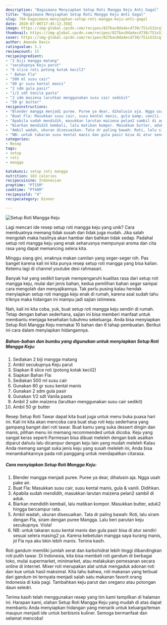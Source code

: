 ```yaml
---
description: "Bagaimana Menyiapkan Setup Roti Mangga Keju Anti Gagal"
title: "Bagaimana Menyiapkan Setup Roti Mangga Keju Anti Gagal"
slug: 794-bagaimana-menyiapkan-setup-roti-mangga-keju-anti-gagal
date: 2020-07-06T17:45:13.358Z
image: https://img-global.cpcdn.com/recipes/827bac0da4ecd730/751x532cq70/setup-roti-mangga-keju-foto-resep-utama.jpg
thumbnail: https://img-global.cpcdn.com/recipes/827bac0da4ecd730/751x532cq70/setup-roti-mangga-keju-foto-resep-utama.jpg
cover: https://img-global.cpcdn.com/recipes/827bac0da4ecd730/751x532cq70/setup-roti-mangga-keju-foto-resep-utama.jpg
author: Amanda Davis
ratingvalue: 3.1
reviewcount: 15
recipeingredient:
- "2 biji mangga matang"
- "secukupnya Keju parut"
- "6 slice roti potong kotak kecil2"
- " Bahan Fla"
- "500 ml susu cair"
- "80 gr susu kental manis"
- "2 sdm gula pasir"
- "1/2 sdt Vanila pasta"
- "2 sdm maizena larutkan menggunakan susu cair sedikit"
- "50 gr butter"
recipeinstructions:
- "Blender mangga menjadi puree. Puree ya dear, dihalusin aja. Ngga usah pake air."
- "Buat Fla: Masukkan susu cair, susu kental manis, gula &amp; vanili. Didihkan."
- "Apabila sudah mendidih, masukkan larutan maizena pelan2 sambil di aduk."
- "Biarkan mendidih kembali, lalu matikan kompor. Masukkan butter, aduk2 hingga bercampur rata."
- "Ambil wadah, ukuran disesuaikan. Tata dr paling bawah: Roti, lalu siram dengan Fla, siram dengan puree Mangga. Lalu beri parutan keju secukupnya. Viola!"
- "NB: untuk takaran susu kental manis dan gula pasir bisa di atur sendiri sesuai selera masing2 ya. Karena kebetulan mangga saya kurang manis, jd Fla nya aku bkin lebih manis. Terima kasih."
categories:
- Resep
tags:
- setup
- roti
- mangga

katakunci: setup roti mangga 
nutrition: 163 calories
recipecuisine: Indonesian
preptime: "PT15M"
cooktime: "PT46M"
recipeyield: "4"
recipecategory: Dinner

---
```



![Setup Roti Mangga Keju](https://img-global.cpcdn.com/recipes/827bac0da4ecd730/751x532cq70/setup-roti-mangga-keju-foto-resep-utama.jpg)

Lagi mencari ide resep setup roti mangga keju yang unik? Cara membuatnya memang tidak susah dan tidak juga mudah. Jika salah mengolah maka hasilnya akan hambar dan bahkan tidak sedap. Padahal setup roti mangga keju yang enak seharusnya mempunyai aroma dan cita rasa yang dapat memancing selera kita.

Minggu siang gini, enaknya makan camilan yang seger-seger nih. Pas banget karena kali ini kita punya resep setup roti mangga yang bisa kalian. Ketemu lagi di channel youtube desi rahmasari.

Banyak hal yang sedikit banyak mempengaruhi kualitas rasa dari setup roti mangga keju, mulai dari jenis bahan, kedua pemilihan bahan segar sampai cara mengolah dan menyajikannya. Tak perlu pusing kalau hendak menyiapkan setup roti mangga keju enak di rumah, karena asal sudah tahu triknya maka hidangan ini mampu jadi sajian istimewa.


Nah, kali ini kita coba, yuk, buat setup roti mangga keju sendiri di rumah. Tetap dengan bahan sederhana, sajian ini bisa memberi manfaat untuk membantu menjaga kesehatan tubuhmu sekeluarga. Anda bisa menyiapkan Setup Roti Mangga Keju memakai 10 bahan dan 6 tahap pembuatan. Berikut ini cara dalam menyiapkan hidangannya.

<!--inarticleads1-->

##### Bahan-bahan dan bumbu yang digunakan untuk menyiapkan Setup Roti Mangga Keju:

1. Sediakan 2 biji mangga matang
1. Ambil secukupnya Keju parut
1. Siapkan 6 slice roti (potong kotak kecil2)
1. Siapkan  Bahan Fla:
1. Sediakan 500 ml susu cair
1. Gunakan 80 gr susu kental manis
1. Gunakan 2 sdm gula pasir
1. Gunakan 1/2 sdt Vanila pasta
1. Ambil 2 sdm maizena (larutkan menggunakan susu cair sedikit)
1. Ambil 50 gr butter


Resep Setup Roti Tawar dapat kita buat juga untuk menu buka puasa hari ini. Kali ini kita akan mencoba cara buat stup roti keju sederhana yang gampang banget dari roti tawar. Buat kamu yang suka dessert dingin dan manis, pilihan menu ini memang recommended untuk dicoba. Keju yang sangat keras seperti Parmesan bisa dibuat meleleh dengan baik asalkan diparut dahulu lalu dicampur dengan keju lain yang mudah meleleh Kalau Anda memang sangat suka jenis keju yang susah meleleh ini, Anda bisa menambahkannya pada roti panggang untuk mendapatkan citarasa. 

<!--inarticleads2-->

##### Cara menyiapkan Setup Roti Mangga Keju:

1. Blender mangga menjadi puree. Puree ya dear, dihalusin aja. Ngga usah pake air.
1. Buat Fla: Masukkan susu cair, susu kental manis, gula &amp; vanili. Didihkan.
1. Apabila sudah mendidih, masukkan larutan maizena pelan2 sambil di aduk.
1. Biarkan mendidih kembali, lalu matikan kompor. Masukkan butter, aduk2 hingga bercampur rata.
1. Ambil wadah, ukuran disesuaikan. Tata dr paling bawah: Roti, lalu siram dengan Fla, siram dengan puree Mangga. Lalu beri parutan keju secukupnya. Viola!
1. NB: untuk takaran susu kental manis dan gula pasir bisa di atur sendiri sesuai selera masing2 ya. Karena kebetulan mangga saya kurang manis, jd Fla nya aku bkin lebih manis. Terima kasih.


Roti gandum memiliki jumlah serat dan karbohidrat lebih tinggi dibandingkan roti putih tawar. Di Indonesia, kita bisa membeli roti gandum di berbagai toko, mulai supermarket, minimarket, atau melakukan pemesanan secara online di internet. Mixer roti merupakan alat untuk mengaduk adonan roti dan kue untuk hasil maksimal. Kita tahu bahwa, roti makanan yang terbuat dari gandum ini ternyata menjadi salah satu makanan favorit orang Indonesia di kala pagi. Tambahkan keju parut dan oregano atau potongan daun seledri. 

Terima kasih telah menggunakan resep yang tim kami tampilkan di halaman ini. Harapan kami, olahan Setup Roti Mangga Keju yang mudah di atas dapat membantu Anda menyiapkan hidangan yang menarik untuk keluarga/teman maupun menjadi ide untuk berbisnis kuliner. Semoga bermanfaat dan selamat mencoba!
